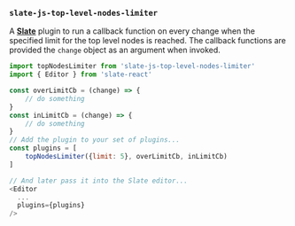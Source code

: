 ### `slate-js-top-level-nodes-limiter`
A [**Slate**](https://github.com/ianstormtaylor/slate) plugin to run a callback function on every change when the specified limit for the top level nodes is reached. The callback functions are provided the `change` object as an argument when invoked.

```js
import topNodesLimiter from 'slate-js-top-level-nodes-limiter'
import { Editor } from 'slate-react'

const overLimitCb = (change) => {
    // do something    
}
const inLimitCb = (change) => {
    // do something
}
// Add the plugin to your set of plugins...
const plugins = [
    topNodesLimiter({limit: 5}, overLimitCb, inLimitCb)
]

// And later pass it into the Slate editor...
<Editor
  ...
  plugins={plugins}
/>
```